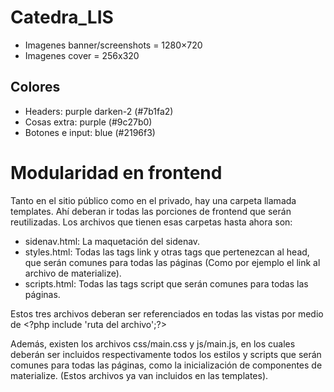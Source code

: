 # Catedra_LIS
* Imagenes banner/screenshots = 1280×720 
* Imagenes cover = 256x320

## Colores ##
* Headers: purple darken-2 (#7b1fa2)
* Cosas extra: purple (#9c27b0)
* Botones e input: blue (#2196f3)

# Modularidad en frontend
Tanto en el sitio público como en el privado, hay una carpeta llamada templates. Ahí deberan ir todas las porciones de frontend que serán reutilizadas. Los archivos que tienen esas carpetas hasta ahora son:
* sidenav.html: La maquetación del sidenav.
* styles.html: Todas las tags link y otras tags que pertenezcan al head, que serán comunes para todas las páginas (Como por ejemplo el link al archivo de materialize).
* scripts.html: Todas las tags script que serán comunes para todas las páginas.
  
Estos tres archivos deberan ser referenciados en todas las vistas por medio de \<?php include 'ruta del archivo';?>

Además, existen los archivos css/main.css y js/main.js, en los cuales deberán ser incluidos respectivamente todos los estilos y scripts que serán comunes para todas las páginas, como la inicialización de componentes de materialize. (Estos archivos ya van incluidos en las templates).
